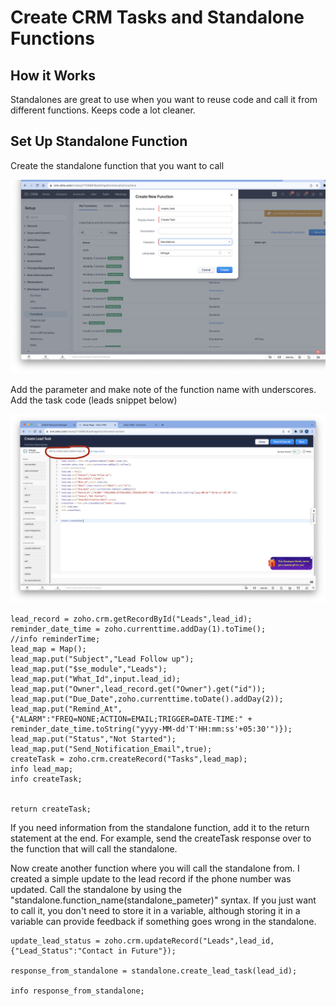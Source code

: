# Create CRM Tasks and Standalone Functions



## How it Works
Standalones are great to use when you want to reuse code and call it from different functions. Keeps code a lot cleaner.


## Set Up Standalone Function

Create the standalone function that you want to call

<img src="Image 9-19-23 at 4.50 AM.jpeg" width="600">

Add the parameter and make note of the function name with underscores. Add the task code (leads snippet below)

<img src="Image 9-19-23 at 5.32 AM.jpeg" width="600">

```
lead_record = zoho.crm.getRecordById("Leads",lead_id);
reminder_date_time = zoho.currenttime.addDay(1).toTime();
//info reminderTime;
lead_map = Map();
lead_map.put("Subject","Lead Follow up");
lead_map.put("$se_module","Leads");
lead_map.put("What_Id",input.lead_id);
lead_map.put("Owner",lead_record.get("Owner").get("id"));
lead_map.put("Due_Date",zoho.currenttime.toDate().addDay(2));
lead_map.put("Remind_At",{"ALARM":"FREQ=NONE;ACTION=EMAIL;TRIGGER=DATE-TIME:" + reminder_date_time.toString("yyyy-MM-dd'T'HH:mm:ss'+05:30'")});
lead_map.put("Status","Not Started");
lead_map.put("Send_Notification_Email",true);
createTask = zoho.crm.createRecord("Tasks",lead_map);
info lead_map;
info createTask;


return createTask;

```
If you need information from the standalone function, add it to the return statement at the end. For example, send the createTask response over to the function that will call the standalone.

Now create another function where you will call the standalone from. I created a simple update to the lead record if the phone number was updated. Call the standalone by using the "standalone.function_name(standalone_pameter)" syntax. If you just want to call it, you don't need to store it in a variable, although storing it in a variable can provide feedback if something goes wrong in the standalone.

```
update_lead_status = zoho.crm.updateRecord("Leads",lead_id,{"Lead_Status":"Contact in Future"});

response_from_standalone = standalone.create_lead_task(lead_id);

info response_from_standalone;

```



```

```
